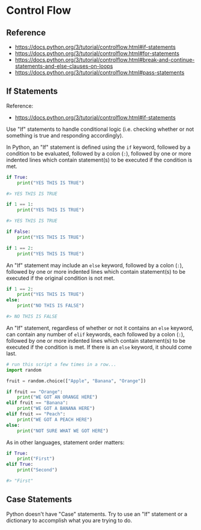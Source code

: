 # Control Flow

## Reference

  + https://docs.python.org/3/tutorial/controlflow.html#if-statements
  + https://docs.python.org/3/tutorial/controlflow.html#for-statements
  + https://docs.python.org/3/tutorial/controlflow.html#break-and-continue-statements-and-else-clauses-on-loops
  + https://docs.python.org/3/tutorial/controlflow.html#pass-statements

## If Statements

Reference:

  + https://docs.python.org/3/tutorial/controlflow.html#if-statements

Use "If" statements to handle conditional logic (i.e. checking whether or not something is true and responding accordingly).

In Python, an "If" statement is defined using the `if` keyword, followed by a condition to be evaluated, followed by a colon (`:`), followed by one or more indented lines which contain statement(s) to be executed if the condition is met.

```python
if True:
    print("YES THIS IS TRUE")

#> YES THIS IS TRUE

if 1 == 1:
    print("YES THIS IS TRUE")

#> YES THIS IS TRUE

if False:
    print("YES THIS IS TRUE")

if 1 == 2:
    print("YES THIS IS TRUE")
```

An "If" statement may include an `else` keyword, followed by a colon (`:`), followed by one or more indented lines which contain statement(s) to be executed if the original condition is not met.

```python
if 1 == 2:
    print("YES THIS IS TRUE")
else:
    print("NO THIS IS FALSE")

#> NO THIS IS FALSE
```

An "If" statement, regardless of whether or not it contains an `else` keyword, can contain any number of `elif` keywords, each followed by a colon (`:`), followed by one or more indented lines which contain statement(s) to be executed if the condition is met. If there is an `else` keyword, it should come last.

```python
# run this script a few times in a row...
import random

fruit = random.choice(["Apple", "Banana", "Orange"])

if fruit == "Orange":
    print("WE GOT AN ORANGE HERE")
elif fruit == "Banana":
    print("WE GOT A BANANA HERE")
elif fruit == "Peach":
    print("WE GOT A PEACH HERE")
else:
    print("NOT SURE WHAT WE GOT HERE")
```

As in other languages, statement order matters:

```python
if True:
    print("First")
elif True:
    print("Second")

#> "First"
```

## Case Statements

Python doesn't have "Case" statements. Try to use an "If" statement or a dictionary to accomplish what you are trying to do.
